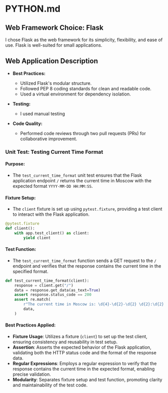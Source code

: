 # PYTHON.md

## Web Framework Choice: Flask

I chose Flask as the web framework for its simplicity, flexibility, and ease of use. Flask is well-suited for small applications.

## Web Application Description

- **Best Practices:**

  - Utilized Flask's modular structure.
  - Followed PEP 8 coding standards for clean and readable code.
  - Used a virtual environment for dependency isolation.

- **Testing:**

  - I used manual testing

- **Code Quality:**
  - Performed code reviews through two pull requests (PRs) for collaborative improvement.

### Unit Test: Testing Current Time Format

#### Purpose:

- The `test_current_time_format` unit test ensures that the Flask application endpoint `/` returns the current time in Moscow with the expected format `YYYY-MM-DD HH:MM:SS`.

#### Fixture Setup:

- The `client` fixture is set up using `pytest.fixture`, providing a test client to interact with the Flask application.

```python
@pytest.fixture
def client():
    with app.test_client() as client:
        yield client
```

#### Test Function:

- The `test_current_time_format` function sends a GET request to the `/` endpoint and verifies that the response contains the current time in the specified format.

```python
def test_current_time_format(client):
    response = client.get("/")
    data = response.get_data(as_text=True)
    assert response.status_code == 200
    assert re.match(
        r"The current time in Moscow is: \d{4}-\d{2}-\d{2} \d{2}:\d{2}:\d{2}",
        data,
    )
```

#### Best Practices Applied:

- **Fixture Usage**: Utilizes a fixture (`client`) to set up the test client, ensuring consistency and reusability in test setup.
- **Assertion**: Asserts the expected behavior of the Flask application, validating both the HTTP status code and the format of the response data.
- **Regular Expressions**: Employs a regular expression to verify that the response contains the current time in the expected format, enabling precise validation.
- **Modularity**: Separates fixture setup and test function, promoting clarity and maintainability of the test code.
